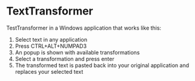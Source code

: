 # TextTransformer

TestTransformer in a Windows application that works like this:

1. Select text in any application
2. Press CTRL+ALT+NUMPAD3
3. An popup is shown with available transformations
4. Select a transformation and press enter
5. The transformed text is pasted back into your original application and replaces your selected text
